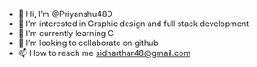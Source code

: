 - 👋 Hi, I’m @Priyanshu48D
- 👀 I’m interested in Graphic design and full stack development 
- 🌱 I’m currently learning C
- 💞️ I’m looking to collaborate on github
- 📫 How to reach me sidharthar48@gmail.com 

<!---
Priyanshu48D/Priyanshu48D is a ✨ special ✨ repository because its `README.md` (this file) appears on your GitHub profile.
You can click the Preview link to take a look at your changes.
--->
